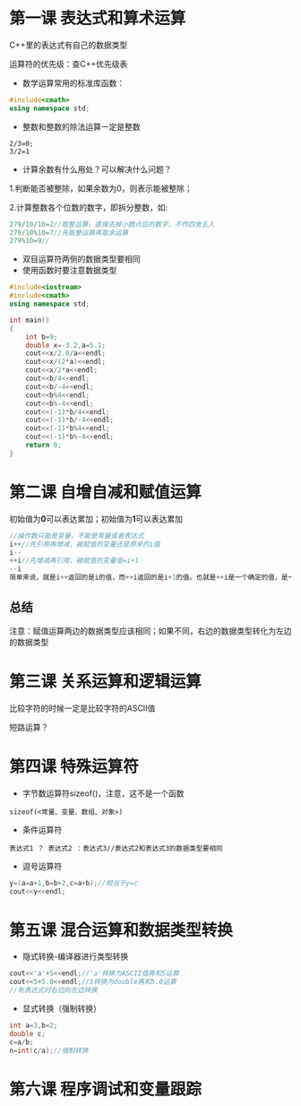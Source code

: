 # 第一课 表达式和算术运算

C++里的表达式有自己的数据类型

运算符的优先级：查C++优先级表

- 数学运算常用的标准库函数：

```C++
#include<cmath>
using namespace std;
```

- 整数和整数的除法运算一定是整数

```
2/3=0;
3/2=1
```

- 计算余数有什么用处？可以解决什么问题？

1.判断能否被整除，如果余数为0，则表示能被整除；

2.计算整数各个位数的数字，即拆分整数，如:

```c++
279/10/10=2//取整运算，直接去掉小数点后的数字，不作四舍五入
279/10%10=7//先取整运算再取余运算
279%10=9//
```

- 双目运算符两侧的数据类型要相同
- 使用函数时要注意数据类型

```C++
#include<iostream>
#include<cmath>
using namespace std;

int main()
{
    int b=9;
    double x=-3.2,a=5.1;
    cout<<x/2.0/a<<endl;
    cout<<x/(2*a)<<endl;
    cout<<x/2*a<<endl;
    cout<<b/4<<endl;
    cout<<b/-4<<endl;
    cout<<b%4<<endl;
    cout<<b%-4<<endl;
    cout<<(-1)*b/4<<endl;
    cout<<(-1)*b/-4<<endl;
    cout<<(-1)*b%4<<endl;
    cout<<(-1)*b%-4<<endl;
    return 0;
}
```

# 第二课 自增自减和赋值运算

初始值为**0**可以表达累加；初始值为**1**可以表达累加

```c++
//操作数只能是变量，不能是常量或者表达式
i++//先引用再增减，被赋值的变量还是原来的i值
i--
++i//先增减再引用，被赋值的变量值=i+1
--i
简单来说，就是i++返回的是i的值，而++i返回的是i+1的值。也就是++i是一个确定的值，是一个可修改的左值
```

## 总结

注意：赋值运算两边的数据类型应该相同；如果不同，右边的数据类型转化为左边的数据类型

# 第三课 关系运算和逻辑运算

比较字符的时候一定是比较字符的ASCII值

短路运算？

# 第四课 特殊运算符

- 字节数运算符sizeof()，注意，这不是一个函数

```
sizeof(<常量、变量、数组、对象>)
```

- 条件运算符

```
表达式1 ？ 表达式2 ：表达式3//表达式2和表达式3的数据类型要相同
```

- 逗号运算符

```C++
y=(a=a+1,b=b+2,c=a+b);//相当于y=c
cout<<y<<endl;
```

# 第五课 混合运算和数据类型转换

- 隐式转换-编译器进行类型转换

```C++
cout<<'a'+5<<endl;//'a'转换为ASCII值再和5运算
cout<<5+5.0<<endl;//5转换为double再和5.0运算
//有表达式时右边向左边转换
```

- 显式转换（强制转换）

```C++
int a=3,b=2;
double c;
c=a/b;
n=int(c/a);//强制转换
```

# 第六课 程序调试和变量跟踪

